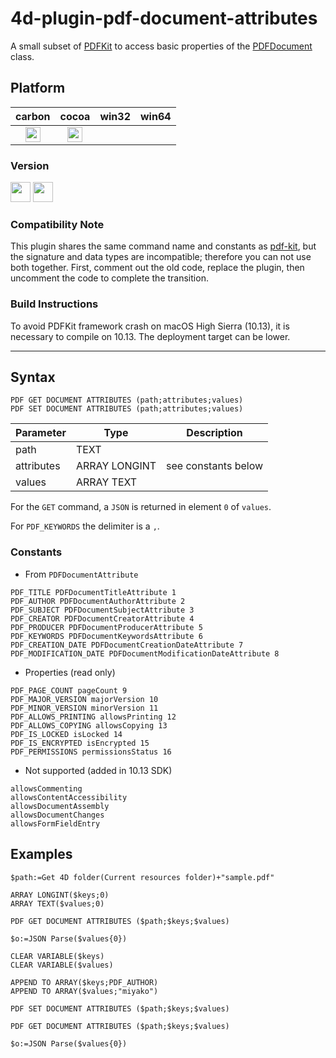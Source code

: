 # 4d-plugin-pdf-document-attributes
A small subset of [PDFKit](https://developer.apple.com/documentation/pdfkit?language=objc) to access basic properties of the [PDFDocument](https://developer.apple.com/documentation/pdfkit/pdfdocument?language=objc) class.

## Platform

| carbon | cocoa | win32 | win64 |
|:------:|:-----:|:---------:|:---------:|
|<img src="https://cloud.githubusercontent.com/assets/1725068/22371562/1b091f0a-e4db-11e6-8458-8653954a7cce.png" width="24" height="24" />|<img src="https://cloud.githubusercontent.com/assets/1725068/22371562/1b091f0a-e4db-11e6-8458-8653954a7cce.png" width="24" height="24" />|||

### Version

<img src="https://cloud.githubusercontent.com/assets/1725068/18940649/21945000-8645-11e6-86ed-4a0f800e5a73.png" width="32" height="32" /> <img src="https://cloud.githubusercontent.com/assets/1725068/18940648/2192ddba-8645-11e6-864d-6d5692d55717.png" width="32" height="32" />

### Compatibility Note

This plugin shares the same command name and constants as [pdf-kit](https://github.com/miyako/4d-plugin-pdf-kit), but the signature and data types are incompatible; therefore you can not use both together. First, comment out the old code, replace the plugin, then uncomment the code to complete the transition.

### Build Instructions

To avoid PDFKit framework crash on macOS High Sierra (10.13), it is necessary to compile on 10.13. The deployment target can be lower.

---

## Syntax

```
PDF GET DOCUMENT ATTRIBUTES (path;attributes;values)
PDF SET DOCUMENT ATTRIBUTES (path;attributes;values)
```

Parameter|Type|Description
------------|------------|----
path|TEXT|
attributes|ARRAY LONGINT|see constants below
values|ARRAY TEXT|

For the ``GET`` command, a ``JSON`` is returned in element ``0`` of ``values``.

For ``PDF_KEYWORDS`` the delimiter is a ``,``.

### Constants

* From ``PDFDocumentAttribute``

```
PDF_TITLE PDFDocumentTitleAttribute 1
PDF_AUTHOR PDFDocumentAuthorAttribute 2
PDF_SUBJECT PDFDocumentSubjectAttribute 3
PDF_CREATOR PDFDocumentCreatorAttribute 4
PDF_PRODUCER PDFDocumentProducerAttribute 5
PDF_KEYWORDS PDFDocumentKeywordsAttribute 6
PDF_CREATION_DATE PDFDocumentCreationDateAttribute 7 
PDF_MODIFICATION_DATE PDFDocumentModificationDateAttribute 8
```

* Properties (read only)

```
PDF_PAGE_COUNT pageCount 9
PDF_MAJOR_VERSION majorVersion 10
PDF_MINOR_VERSION minorVersion 11
PDF_ALLOWS_PRINTING allowsPrinting 12
PDF_ALLOWS_COPYING allowsCopying 13
PDF_IS_LOCKED isLocked 14
PDF_IS_ENCRYPTED isEncrypted 15
PDF_PERMISSIONS permissionsStatus 16
```

* Not supported (added in 10.13 SDK)

```
allowsCommenting
allowsContentAccessibility
allowsDocumentAssembly
allowsDocumentChanges
allowsFormFieldEntry
```

## Examples

```
$path:=Get 4D folder(Current resources folder)+"sample.pdf"

ARRAY LONGINT($keys;0)
ARRAY TEXT($values;0)

PDF GET DOCUMENT ATTRIBUTES ($path;$keys;$values)

$o:=JSON Parse($values{0})

CLEAR VARIABLE($keys)
CLEAR VARIABLE($values)

APPEND TO ARRAY($keys;PDF_AUTHOR)
APPEND TO ARRAY($values;"miyako")

PDF SET DOCUMENT ATTRIBUTES ($path;$keys;$values)

PDF GET DOCUMENT ATTRIBUTES ($path;$keys;$values)

$o:=JSON Parse($values{0})
```
